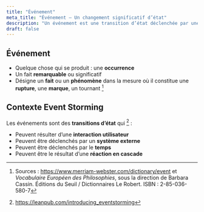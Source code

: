 ```yaml
---
title: "Événement"
meta_title: "Événement – Un changement significatif d’état"
description: "Un événement est une transition d’état déclenchée par une interaction utilisateur, un système externe, le temps ou une réaction en chaîne. Concept central en modélisation orientée domaine (DDD) et Event Storming."
draft: false
---
```


## Événement

* Quelque chose qui se produit : une **occurrence**  
* Un fait **remarquable** ou significatif  
* Désigne un **fait** ou un **phénomène** dans la mesure où il constitue une **rupture**, une **marque**, un tournant [^1]

## Contexte Event Storming

Les événements sont des **transitions d’état** qui [^2] :

* Peuvent résulter d’une **interaction utilisateur**  
* Peuvent être déclenchés par un **système externe**  
* Peuvent être déclenchés par le **temps**  
* Peuvent être le résultat d’une **réaction en cascade**

[^1]: Sources : https://www.merriam-webster.com/dictionary/event et *Vocabulaire Européen des Philosophies*, sous la direction de Barbara Cassin. Éditions du Seuil / Dictionnaires Le Robert. ISBN : 2-85-036-580-7  
[^2]: https://leanpub.com/introducing_eventstorming
